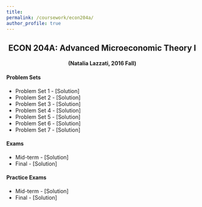 ```yaml
---
title: 
permalink: /coursework/econ204a/
author_profile: true
---
```


<center> <h2> ECON 204A: Advanced Microeconomic Theory I </h2> </center>

<center> <h4> (Natalia Lazzati, 2016 Fall) </h4> </center>

#### Problem Sets
- Problem Set 1 - [Solution]
- Problem Set 2 - [Solution]
- Problem Set 3 - [Solution]
- Problem Set 4 - [Solution]
- Problem Set 5 - [Solution]
- Problem Set 6 - [Solution]
- Problem Set 7 - [Solution]


#### Exams
- Mid-term - [Solution]
- Final - [Solution]


#### Practice Exams
- Mid-term - [Solution]
- Final - [Solution]

